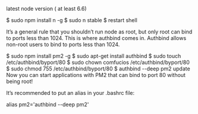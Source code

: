 latest node version ( at least 6.6)

$ sudo npm install n -g
$ sudo n stable
$ restart shell


It’s a general rule that you shouldn’t run node as root, but only root can bind to ports less than 1024. This is where authbind comes in. Authbind allows non-root users to bind to ports less than 1024.

$ sudo npm install pm2 -g
$ sudo apt-get install authbind
$ sudo touch /etc/authbind/byport/80
$ sudo chown comfucios /etc/authbind/byport/80
$ sudo chmod 755 /etc/authbind/byport/80
$ authbind --deep pm2 update
Now you can start applications with PM2 that can bind to port 80 without being root!

It’s recommended to put an alias in your .bashrc file:

alias pm2='authbind --deep pm2'
